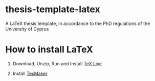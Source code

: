 thesis-template-latex
=====================

A LaTeX thesis template, in accordance to the PhD regulations of the University of Cyprus

How to install LaTeX
=====================

1. Download, Unzip, Run and Install [TeX Live](http://www.tug.org/texlive/acquire-netinstall.html) 

2. Install [TexMaker](http://www.xm1math.net/texmaker/)
